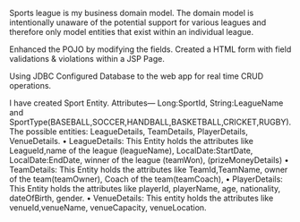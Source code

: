 Sports league is my business domain model. The domain model is intentionally unaware of the potential support for various leagues and therefore only model entities that exist within an individual league.

Enhanced the POJO by modifying the fields. Created a HTML form with field validations & violations within a JSP Page.

Using JDBC Configured Database to the web app for real time CRUD operations.

I have created Sport Entity. Attributes— Long:SportId, String:LeagueName and SportType(BASEBALL,SOCCER,HANDBALL,BASKETBALL,CRICKET,RUGBY).
The possible entities: LeagueDetails, TeamDetails, PlayerDetails, VenueDetails. • LeagueDetails: This Entity holds the attributes like LeagueId,name of the league (leagueName), LocalDate:StartDate, LocalDate:EndDate, winner of the league (teamWon), (prizeMoneyDetails) • TeamDetails: This Entity holds the attributes like TeamId,TeamName, owner of the team(teamOwner), Coach of the team(teamCoach), • PlayerDetails: This Entity holds the attributes like playerId, playerName, age, nationality, dateOfBirth, gender. • VenueDetails: This entity holds the attributes like venueId,venueName, venueCapacity, venueLocation.

